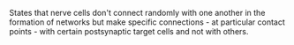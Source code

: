 States that nerve cells don't connect randomly with one another in the formation of networks but make specific connections - at particular contact points - with certain postsynaptic target cells and not with others.